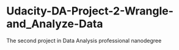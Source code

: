 # Udacity-DA-Project-2-Wrangle-and_Analyze-Data
The second project in Data Analysis professional nanodegree

